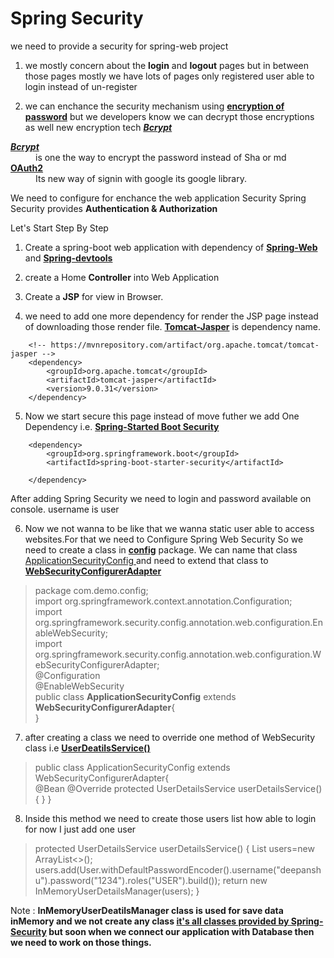 # Spring Security
we need to provide a security for spring-web project

1. we mostly concern about the **login** and **logout** pages but in between those pages mostly we have lots of pages only registered user able to login instead of un-register

2. we can enchance the security mechanism using <u><b>encryption of password</u></b> but we developers know we can decrypt those encryptions as well
      new encryption tech  <b><u><i>Bcrypt</i></u></b>
 <dl>
    <dt><b><u><i>Bcrypt</i></u></b>
    </dt>
    <dd>    is one the way to encrypt the password instead of Sha or md
    </dd>
    <dt> <u><b>   OAuth2</b></u>
    </dt>
    <dd>
    Its new way of signin with google its google library.
    </dd>
 </dl>

 We need to configure for enchance the web application Security
 Spring Security provides <b>Authentication & Authorization</b>

 Let's Start Step By Step

 1. Create a spring-boot web application with dependency of 
    <b><u>Spring-Web</u></b>
    and <b><u>Spring-devtools</u></b>
 
 2. create a Home <b>Controller</b> into Web Application

 3. Create a <b>JSP</b> for view in Browser.

4. we need to add one more dependency for render the JSP page instead of downloading those render file.
<B><U>Tomcat-Jasper</U></b> is dependency name.
> 
		<!-- https://mvnrepository.com/artifact/org.apache.tomcat/tomcat-jasper -->
		<dependency>
			<groupId>org.apache.tomcat</groupId>
			<artifactId>tomcat-jasper</artifactId>
			<version>9.0.31</version>
		</dependency>

5. Now we start secure this page instead of move futher
we add One Dependency i.e. <B><U>Spring-Started Boot Security</U></B>

> 	<!-- https://mvnrepository.com/artifact/org.springframework.boot/spring-boot-starter-security -->
		<dependency>
			<groupId>org.springframework.boot</groupId>
			<artifactId>spring-boot-starter-security</artifactId>

		</dependency>
After  adding Spring Security we need to login and password available on console. username is user

6. Now we not wanna to be like that we wanna static user able to access websites.For that we need to Configure Spring Web Security
So we need to create a class in <u><b>config</u></b> package. We can name that class <u>ApplicationSecurityConfig </u> and need to extend that class to <u><b>WebSecurityConfigurerAdapter</b></u>
>package com.demo.config;<br/>
import org.springframework.context.annotation.Configuration;<br/>
import org.springframework.security.config.annotation.web.configuration.EnableWebSecurity;<br/>
import org.springframework.security.config.annotation.web.configuration.WebSecurityConfigurerAdapter;<br/>
@Configuration<br/>
@EnableWebSecurity
<br/>public class <b>ApplicationSecurityConfig</b> extends <b>WebSecurityConfigurerAdapter</b>{<br/>
}

7. after creating a class we need to override one method of WebSecurity class i.e <b><u>UserDeatilsService()</u></b>

> public class ApplicationSecurityConfig extends WebSecurityConfigurerAdapter{<br/>
	@Bean
	@Override
	protected UserDetailsService userDetailsService() {	
	}
}

8. Inside this method we need to create those users list how able to login for now I just add one user
> protected UserDetailsService userDetailsService() {
		List<UserDetails> users=new ArrayList<>();
		users.add(User.withDefaultPasswordEncoder().username("deepanshu").password("1234").roles("USER").build());
		return new InMemoryUserDetailsManager(users);
	}
    
Note : <b>InMemoryUserDeatilsManager</u> class is used for save data inMemory and we not create any class <u>it's all classes provided by Spring-Security</u> but soon when we connect our application with Database then we need to work on those things.